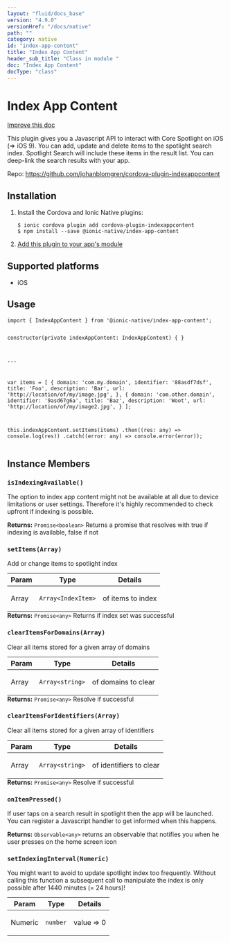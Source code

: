 ```yaml
---
layout: "fluid/docs_base"
version: "4.9.0"
versionHref: "/docs/native"
path: ""
category: native
id: "index-app-content"
title: "Index App Content"
header_sub_title: "Class in module "
doc: "Index App Content"
docType: "class"
---
```


<h1 class="api-title">Index App Content</h1>

<a class="improve-v2-docs" href="http://github.com/ionic-team/ionic-native/edit/master/src/@ionic-native/plugins/index-app-content/index.ts#L24">
  Improve this doc
</a>







<p>This plugin gives you a Javascript API to interact with Core Spotlight on iOS (=&gt; iOS 9).
You can add, update and delete items to the spotlight search index.
Spotlight Search will include these items in the result list. You can deep-link the search results with your app.</p>


<p>Repo:
  <a href="https://github.com/johanblomgren/cordova-plugin-indexappcontent">
    https://github.com/johanblomgren/cordova-plugin-indexappcontent
  </a>
</p>


<h2><a class="anchor" name="installation" href="#installation"></a>Installation</h2>
<ol class="installation">
  <li>Install the Cordova and Ionic Native plugins:<br>
    <pre><code class="nohighlight">$ ionic cordova plugin add cordova-plugin-indexappcontent
$ npm install --save @ionic-native/index-app-content
</code></pre>
  </li>
  <li><a href="https://ionicframework.com/docs/native/#Add_Plugins_to_Your_App_Module">Add this plugin to your app's module</a></li>
</ol>



<h2><a class="anchor" name="platforms" href="#platforms"></a>Supported platforms</h2>
<ul>
  <li>iOS</li>
</ul>






<h2><a class="anchor" name="usage" href="#usage"></a>Usage</h2>
<pre><code class="lang-typescript">import { IndexAppContent } from &#39;@ionic-native/index-app-content&#39;;


constructor(private indexAppContent: IndexAppContent) { }

...

var items = [
     {
       domain: &#39;com.my.domain&#39;,
       identifier: &#39;88asdf7dsf&#39;,
       title: &#39;Foo&#39;,
       description: &#39;Bar&#39;,
       url: &#39;http://location/of/my/image.jpg&#39;,
   },
   {
       domain: &#39;com.other.domain&#39;,
       identifier: &#39;9asd67g6a&#39;,
       title: &#39;Baz&#39;,
       description: &#39;Woot&#39;,
       url: &#39;http://location/of/my/image2.jpg&#39;,
    }
];

this.indexAppContent.setItems(items)
  .then((res: any) =&gt; console.log(res))
  .catch((error: any) =&gt; console.error(error));
</code></pre>








<h2><a class="anchor" name="instance-members" href="#instance-members"></a>Instance Members</h2>
<h3><a class="anchor" name="isIndexingAvailable" href="#isIndexingAvailable"></a><code>isIndexingAvailable()</code></h3>


The option to index app content might not be available at all due to device limitations or user settings.
Therefore it's highly recommended to check upfront if indexing is possible.


<div class="return-value" markdown="1">
  <i class="icon ion-arrow-return-left"></i>
  <b>Returns:</b> <code>Promise&lt;boolean&gt;</code> Returns a promise that resolves with true if indexing is available, false if not
</div><h3><a class="anchor" name="setItems" href="#setItems"></a><code>setItems(Array)</code></h3>


Add or change items to spotlight index
<table class="table param-table" style="margin:0;">
  <thead>
  <tr>
    <th>Param</th>
    <th>Type</th>
    <th>Details</th>
  </tr>
  </thead>
  <tbody>
  <tr>
    <td>
      Array</td>
    <td>
      <code>Array&lt;IndexItem&gt;</code>
    </td>
    <td>
      <p>of items to index</p>
</td>
  </tr>
  </tbody>
</table>

<div class="return-value" markdown="1">
  <i class="icon ion-arrow-return-left"></i>
  <b>Returns:</b> <code>Promise&lt;any&gt;</code> Returns if index set was successful
</div><h3><a class="anchor" name="clearItemsForDomains" href="#clearItemsForDomains"></a><code>clearItemsForDomains(Array)</code></h3>


Clear all items stored for a given array of domains
<table class="table param-table" style="margin:0;">
  <thead>
  <tr>
    <th>Param</th>
    <th>Type</th>
    <th>Details</th>
  </tr>
  </thead>
  <tbody>
  <tr>
    <td>
      Array</td>
    <td>
      <code>Array&lt;string&gt;</code>
    </td>
    <td>
      <p>of domains to clear</p>
</td>
  </tr>
  </tbody>
</table>

<div class="return-value" markdown="1">
  <i class="icon ion-arrow-return-left"></i>
  <b>Returns:</b> <code>Promise&lt;any&gt;</code> Resolve if successful
</div><h3><a class="anchor" name="clearItemsForIdentifiers" href="#clearItemsForIdentifiers"></a><code>clearItemsForIdentifiers(Array)</code></h3>


Clear all items stored for a given array of identifiers
<table class="table param-table" style="margin:0;">
  <thead>
  <tr>
    <th>Param</th>
    <th>Type</th>
    <th>Details</th>
  </tr>
  </thead>
  <tbody>
  <tr>
    <td>
      Array</td>
    <td>
      <code>Array&lt;string&gt;</code>
    </td>
    <td>
      <p>of identifiers to clear</p>
</td>
  </tr>
  </tbody>
</table>

<div class="return-value" markdown="1">
  <i class="icon ion-arrow-return-left"></i>
  <b>Returns:</b> <code>Promise&lt;any&gt;</code> Resolve if successful
</div><h3><a class="anchor" name="onItemPressed" href="#onItemPressed"></a><code>onItemPressed()</code></h3>


If user taps on a search result in spotlight then the app will be launched.
You can register a Javascript handler to get informed when this happens.


<div class="return-value" markdown="1">
  <i class="icon ion-arrow-return-left"></i>
  <b>Returns:</b> <code>Observable&lt;any&gt;</code> returns an observable that notifies you when he user presses on the home screen icon
</div><h3><a class="anchor" name="setIndexingInterval" href="#setIndexingInterval"></a><code>setIndexingInterval(Numeric)</code></h3>


You might want to avoid to update spotlight index too frequently.
Without calling this function a subsequent call to manipulate the index is only possible after 1440 minutes (= 24 hours)!
<table class="table param-table" style="margin:0;">
  <thead>
  <tr>
    <th>Param</th>
    <th>Type</th>
    <th>Details</th>
  </tr>
  </thead>
  <tbody>
  <tr>
    <td>
      Numeric</td>
    <td>
      <code>number</code>
    </td>
    <td>
      <p>value =&gt; 0</p>
</td>
  </tr>
  </tbody>
</table>







